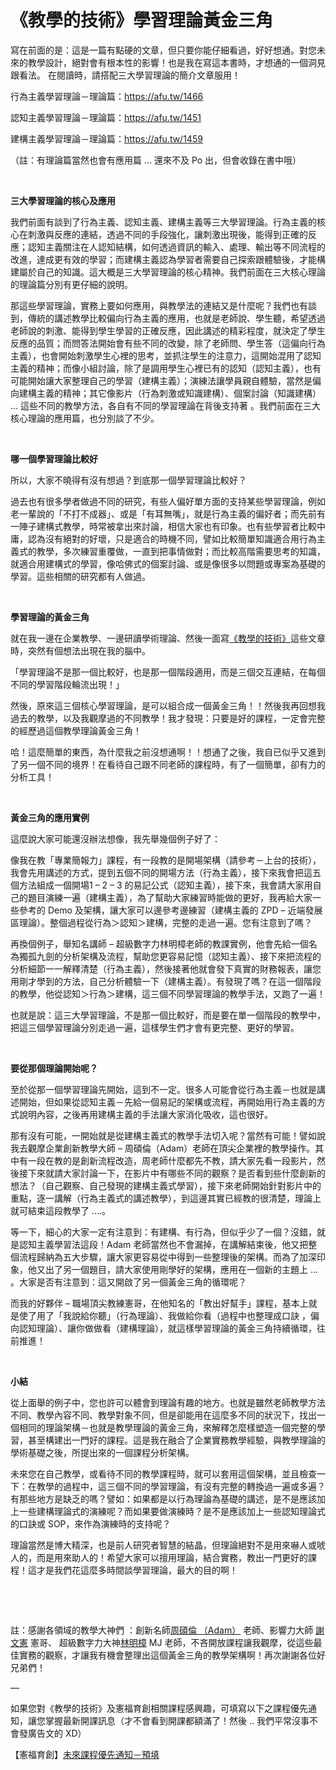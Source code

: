 # 《教學的技術》學習理論黃金三角 

<p>寫在前面的是：這是一篇有點硬的文章，但只要你能仔細看過，好好想通。對您未來的教學設計，絕對會有根本性的影響！也是我在寫這本書時，才想通的一個洞見跟看法。 在閱讀時，請搭配三大學習理論的簡介文章服用！</p>
<p>行為主義學習理論－理論篇：<a href="https://afu.tw/1466?fbclid=IwAR0fEoIwhKwmXPXelhyY6rXFCScdy2NHsW-CiJIPKrqVCjSwmcnpWxGQE8w">https://afu.tw/1466</a></p>
<p>認知主義學習理論－理論篇：<a href="https://afu.tw/1451?fbclid=IwAR0HgO1t2BU-cdo66cOSxgrwrfPdyjTWx6U92vhsEBBhUDAcuegPyHyt7C4">https://afu.tw/1451</a></p>
<p>建構主義學習理論－理論篇：<a href="https://afu.tw/1459?fbclid=IwAR0VcnEsQcSLr2LAZCj6OkoxJeaJQyRX-A6sHrvy1xAS3wXsgBIMPgOHP8s">https://afu.tw/1459</a></p>
<p>（註：有理論篇當然也會有應用篇 … 還來不及 Po 出，但會收錄在書中哦）</p>
<p> </p>
<p><strong>三大學習理論的核心及應用</strong></p>
<p>我們前面有談到了行為主義、認知主義、建構主義等三大學習理論。行為主義的核心在刺激與反應的連結，透過不同的手段強化，讓刺激出現後，能得到正確的反應；認知主義關注在人認知結構，如何透過資訊的輸入、處理、輸出等不同流程的改進，達成更有效的學習；而建構主義認為學習者需要自己探索跟體驗後，才能構建屬於自己的知識。這大概是三大學習理論的核心精神。我們前面在三大核心理論的理論篇分別有更仔細的說明。</p>
<p>那這些學習理論，實務上要如何應用，與教學法的連結又是什麼呢？我們也有談到，傳統的講述教學比較偏向行為主義的應用，也就是老師說、學生聽，希望透過老師說的刺激、能得到學生學習的正確反應，因此講述的精彩程度，就決定了學生反應的品質；而問答法開始會有些不同的改變，除了老師問、學生答（這偏向行為主義），也會開始刺激學生心裡的思考，並抓注學生的注意力，這開始混用了認知主義的精神；而像小組討論，除了是調用學生心裡已有的認知（認知主義），也有可能開始讓大家整理自己的學習（建構主義）；演練法讓學員親自體驗，當然是偏向建構主義的精神；其它像影片（行為刺激或知識建構）、個案討論（知識建構） … 這些不同的教學方法，各自有不同的學習理論在背後支持著 。我們前面在三大核心理論的應用篇，也分別談了不少。</p>
<p> </p>
<p><strong>哪一個學習理論比較好</strong></p>
<p>所以，大家不曉得有沒有想過？到底那一個學習理論比較好？</p>
<p>過去也有很多學者做過不同的研究，有些人偏好單方面的支持某些學習理論，例如老一輩說的「不打不成器」、或是「有耳無嘴」，就是行為主義的偏好者；而先前有一陣子建構式教學，時常被拿出來討論，相信大家也有印象。也有些學習者比較中庸，認為沒有絕對的好壞，只是適合的時機不同，譬如比較簡單知識適合用行為主義式的教學，多次練習重覆做，一直到把事情做對；而比較高階需要思考的知識，就適合用建構式的學習，像哈佛式的個案討論、或是像很多以問題或專案為基礎的學習。這些相關的研究都有人做過。</p>
<p> </p>
<p><strong>學習理論的黃金三角</strong></p>
<p>就在我一邊在企業教學、一邊研讀學術理論、然後一面寫<a href="https://afu.tw/category/%E6%95%99%E5%AD%B8%E7%9A%84%E6%8A%80%E8%A1%93">《教學的技術》</a>這些文章時，突然有個想法出現在我的腦中。</p>
<p>「學習理論不是那一個比較好，也是那一個階段適用，而是三個交互連結，在每個不同的學習階段輪流出現！」</p>
<p>然後，原來這三個核心學習理論，是可以組合成一個黃金三角！！然後我再回想我過去的教學，以及我觀摩過的不同教學！我才發現：只要是好的課程，一定會完整的經歷過這個教學理論黃金三角！</p>
<p>哈！這麼簡單的東西，為什麼我之前沒想通啊！！想通了之後，我自已似乎又進到了另一個不同的境界！在看待自己跟不同老師的課程時，有了一個簡單，卻有力的分析工具！</p>
<p> </p>
<p><strong>黃金三角的應用實例</strong></p>
<p>這麼說大家可能還沒辦法想像，我先舉幾個例子好了：</p>
<p>像我在教「專業簡報力」課程，有一段教的是開場架構（請參考－上台的技術），我會先用講述的方式，提到五個不同的開場方法（行為主義），接下來我會把這五個方法組成一個開場1 – 2 – 3 的易記公式（認知主義），接下來，我會請大家用自己的題目演練一遍（建構主義），為了幫助大家練習時能做的更好，我再給大家一些參考的 Demo 及架構，讓大家可以邊參考邊練習（建構主義的 ZPD – 近端發展區理論）。整個過程從行為＞認知＞建構，完整的走過一遍。您有注意到了嗎？</p>
<p>再換個例子，舉知名講師 – 超級數字力林明樟老師的教課實例，他會先給一個名為獨孤九劍的分析架構及流程，幫助您更容易記憶（認知主義）、接下來把流程的分析細節一一解釋清楚（行為主義），然後接著他就會發下真實的財務報表，讓您用剛才學到的方法，自己分析體驗一下（建構主義）。有發現了嗎？在這一個階段的教學，他從認知＞行為＞建構，這三個不同學習理論的教學手法，又跑了一遍！</p>
<p>也就是說：這三大學習理論，不是那一個比較好，而是要在單一個階段的教學中，把這三個學習理論分別走過一遍，這樣學生們才會有更完整、更好的學習。</p>
<p> </p>
<p><strong>要從那個理論開始呢？</strong></p>
<p>至於從那一個學習理論先開始，這到不一定。很多人可能會從行為主義－也就是講述開始，但如果從認知主義－先給一個易記的架構或流程，再開始用行為主義的方式說明內容，之後再用建構主義的手法讓大家消化吸收，這也很好。</p>
<p>那有沒有可能，一開始就是從建構主義式的教學手法切入呢？當然有可能！譬如說我去觀摩企業創新教學大師 – 周碩倫（Adam）老師在頂尖企業裡的教學操作。其中有一段在教的是創新流程改造，周老師什麼都先不教，請大家先看一段影片，然後接下來就請大家討論一下，在影片中有哪些不同的觀察？是否看到些什麼創新的想法？（自己觀察、自己發現的建構主義式學習），接下來老師開始針對影片中的重點，逐一講解（行為主義式的講述教學），到這邊其實已經教的很清楚，理論上就可結束這段教學了 ….。</p>
<p>等一下，細心的大家一定有注意到：有建構、有行為，但似乎少了一個？沒錯，就是認知主義學習法這段！Adam 老師當然也不會漏掉，在講解結束後，他又把整個流程歸納為五大步驟，讓大家更容易從中得到一些整理後的架構。而為了加深印象，他又出了另一個題目，請大家使用剛學好的架構，應用在一個新的主題上 … 。大家是否有注意到：這又開啟了另一個黃金三角的循環呢？</p>
<p>而我的好夥伴 – 職場頂尖教練憲哥，在他知名的「教出好幫手」課程，基本上就是使了用了「我說給你聽」（行為理論）、我做給你看（過程中也整理成口訣 ，偏向認知理論）、讓你做做看（建構理論），就這樣學習理論的黃金三角持續循環，往前推進！</p>
<p> </p>
<p><strong>小結</strong></p>
<p>從上面舉的例子中，您也許可以體會到理論有趣的地方。也就是雖然老師教學方法不同、教學內容不同、教學對象不同，但是卻能用在這麼多不同的狀況下，找出一個相同的理論架構－也就是教學理論的黃金三角，來解釋怎麼樣塑造一個完整的學習，甚至構建出一門好的課程。這是我在融合了企業實務教學經驗，與教學理論的學術基礎之後，所提出來的一個課程分析架構。</p>
<p>未來您在自己教學，或看待不同的教學課程時，就可以套用這個架構，並且檢查一下：在教學的過程中，這三個不同的學習理論，有沒有完整的轉換過一遍或多遍？有那些地方是缺乏的嗎？譬如：如果都是以行為理論為基礎的講述，是不是應該加上一些建構理論式的演練呢？而如果要做演練時？是不是應該加上一些認知理論式的口訣或 SOP，來作為演練時的支持呢？</p>
<p>理論當然是博大精深，也是前人研究者智慧的結晶，但理論絕對不是用來嚇人或唬人的，而是用來助人的！希望大家可以擅用理論，結合實務，教出一門更好的課程！這才是我們花這麼多時間談學習理論，最大的目的啊！</p>
<p> </p>
<p> </p>
<p>註：感謝各領域的教學大神們 ：創新名師<a href="https://www.facebook.com/adam.chou1?eid=ARAj-ILHsAVIYYOzGiSGEQ88-Sh-peL2MaKCF60ErB3qDHLW8HrlQF062a6NmI4B3mtKeTi6S3_8dgsd">周碩倫 （Adam）</a> 老師、影響力大師 <a href="https://www.facebook.com/lewis.hsieh">謝文憲</a> 憲哥、 超級數字力大神<a href="https://www.facebook.com/MJ1095?eid=ARCLe3v1CtpuZhewld3lexL3CBDedHnZpflAjM0t_ZZz376aRgTDtIUonJKqGsmvtDsMvTwe0adQyF5v">林明樟</a> MJ 老師，不吝開放課程讓我觀摩，從這些最佳實務的觀察，才讓我有機會整理出這個黃金三角的教學架構啊！再次謝謝各位好兄弟們！</p>
<p>—</p>
<p>如果您對《教學的技術》及憲福育創相關課程感興趣，可填寫以下之課程優先通知，讓您掌握最新開課訊息（才不會看到開課都額滿了！然後 .. 我們平常沒事不會發廣告文的 XD）</p>
<p>【憲福育創】<a href="http://www.sfclass.tw/form-view/1">未來課程優先通知－預填</a></p>